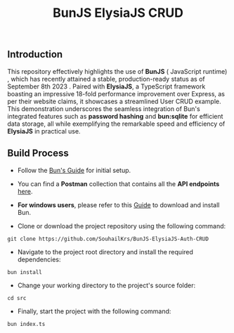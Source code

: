 <h1 align="center"> BunJS ElysiaJS CRUD  </h1> <br>


## Introduction

This repository effectively highlights the use of **BunJS** ( JavaScript runtime) , which has recently attained a stable, production-ready status as of September 8th 2023 . Paired with **ElysiaJS**, a TypeScript framework boasting an impressive 18-fold performance improvement over Express, as per their website claims, it showcases a streamlined User CRUD example. This demonstration underscores the seamless integration of Bun's integrated features such as  **password hashing** and **bun:sqlite** for efficient data storage, all while exemplifying the remarkable speed and efficiency of **ElysiaJS** in practical use.


## Build Process

- Follow the [Bun's Guide](https://bun.sh/docs) for initial setup.
- You can find a **Postman** collection that contains all the **API endpoints**  [here](https://www.postman.com/spaceflight-astronaut-41736688/workspace/souhail-krissaane-public-workspace/collection/28535822-a4dde544-6f96-4cc6-b470-7ca437658a0d).

- **For windows users**, please refer to this [Guide](https://blog.bitsrc.io/getting-started-with-bun-js-and-create-a-react-app-46bac6bdb947) to download and install Bun.
- Clone or download the project repository using the following command:

```{r klippy, echo=FALSE, include=TRUE}
git clone https://github.com/SouhailKrs/BunJS-ElysiaJS-Auth-CRUD
``` 

-  Navigate to the project root directory and install the required dependencies:

```{r klippy, echo=FALSE, include=TRUE}
bun install
```
- Change your working directory to the project's source folder:

```{r klippy, echo=FALSE, include=TRUE}
cd src
```
-  Finally, start the project with the following command:

```{r klippy, echo=FALSE, include=TRUE}
bun index.ts
```

